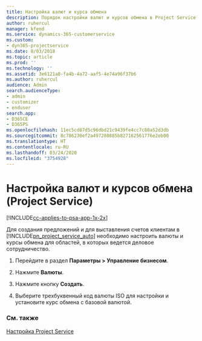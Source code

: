```yaml
---
title: Настройка валют и курса обмена
description: Порядок настройки валют и курсов обмена в Project Service
author: ruhercul
manager: kfend
ms.service: dynamics-365-customerservice
ms.custom:
- dyn365-projectservice
ms.date: 8/03/2018
ms.topic: article
ms.prod: ''
ms.technology: ''
ms.assetid: 3e6121a8-fa4b-4a72-aaf5-4e74a96f37b6
ms.author: ruhercul
audience: Admin
search.audienceType:
- admin
- customizer
- enduser
search.app:
- D365CE
- D365PS
ms.openlocfilehash: 11ec5cd87d5c96dbd21c9439fe4cc7c80a52d3db
ms.sourcegitcommit: 8c786230ef2a497280885b827162561776e2eb00
ms.translationtype: HT
ms.contentlocale: ru-RU
ms.lasthandoff: 03/24/2020
ms.locfileid: "3754928"
---
```

# <a name="set-up-currencies-and-exchange-rates-project-service"></a>Настройка валют и курсов обмена (Project Service)

[!INCLUDE[cc-applies-to-psa-app-1x-2x](../includes/cc-applies-to-psa-app-1x-2x.md)]

Для создания предложений и для выставления счетов клиентам в [!INCLUDE[pn_project_service_auto](../includes/pn-project-service-auto.md)] необходимо настроить валюты и курсы обмена для областей, в которых ведется деловое сотрудничество.  
  
1.  Перейдите в раздел **Параметры > Управление бизнесом**.  
  
2.  Нажмите **Валюты**.  
  
3.  Нажмите кнопку **Создать**.  
  
4.  Выберите трехбуквенный код валюты ISO для настройки и установите курс обмена с базовой валютой.  
  
### <a name="see-also"></a>См. также  
 [Настройка Project Service](../project-service/configure.md)
